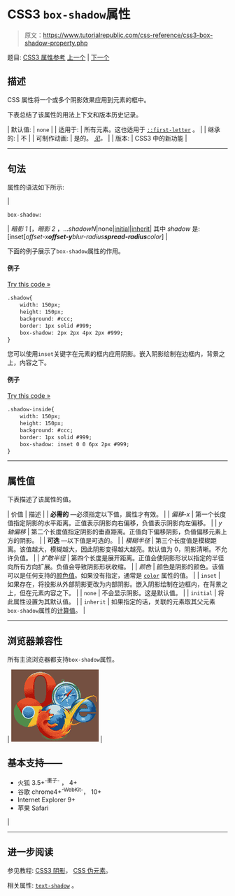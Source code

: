# CSS3 `box-shadow`属性

> 原文：<https://www.tutorialrepublic.com/css-reference/css3-box-shadow-property.php>

题目: [CSS3 属性参考](css3-properties.php) [上一个](css-bottom-property.php) | [下一个](css3-box-sizing-property.php)

## 描述

CSS 属性将一个或多个阴影效果应用到元素的框中。

下表总结了该属性的用法上下文和版本历史记录。

| 默认值: | `none` |
| 适用于: | 所有元素。这也适用于 [`::first-letter`](../css-tutorial/css-pseudo-elements.php#first-letter) 。 |
| 继承的: | 不 |
| 可制作动画: | 是的。 [*见*](css-animatable-properties.php)*。* |
| 版本: | CSS3 中的新功能 |

* * *

## 句法

属性的语法如下所示:

| 

```
box-shadow: 
```

 | *暗影 1* [，*暗影 2* ，...*shadowN*&#124;none&#124;[initial](../definitions.php#initial)&#124;[inherit](../definitions.php#inherit)&#124;
其中 *shadow* 是: [inset[*offset-x**offset-y**blur-radius**spread-radius**color*] |

下面的例子展示了`box-shadow`属性的作用。

#### 例子

[Try this code »](../codelab.php?topic=css3&file=box-shadow-property "Try this code using online Editor")

```
.shadow{
    width: 150px;
    height: 150px;
    background: #ccc;
    border: 1px solid #999;
    box-shadow: 2px 2px 4px 2px #999;
}
```

您可以使用`inset`关键字在元素的框内应用阴影。嵌入阴影绘制在边框内，背景之上，内容之下。

#### 例子

[Try this code »](../codelab.php?topic=css3&file=box-shadow-property "Try this code using online Editor")

```
.shadow-inside{
    width: 150px;
    height: 150px;
    background: #ccc;
    border: 1px solid #999;
    box-shadow: inset 0 0 6px 2px #999;
}
```

* * *

## 属性值

下表描述了该属性的值。

| 价值 | 描述 |
| **必需的** —必须指定以下值，属性才有效。 |
| *偏移-x* | 第一个长度值指定阴影的水平距离。正值表示阴影向右偏移，负值表示阴影向左偏移。 |
| *y 轴偏移* | 第二个长度值指定阴影的垂直距离。正值向下偏移阴影，负值偏移元素上方的阴影。 |
| **可选** —以下值是可选的。 |
| *模糊半径* | 第三个长度值是模糊距离。该值越大，模糊越大，因此阴影变得越大越亮。默认值为 0，阴影清晰。不允许负值。 |
| *扩散半径* | 第四个长度是展开距离。正值会使阴影形状以指定的半径向所有方向扩展。负值会导致阴影形状收缩。 |
| *颜色* | 颜色是阴影的颜色。该值可以是任何支持的[颜色值](css-color-values.php)。如果没有指定，通常是 [`color`](css-color-property.php) 属性的值。 |
| `inset` | 如果存在，将投影从外部阴影更改为内部阴影。嵌入阴影绘制在边框内，在背景之上，但在元素内容之下。 |
| `none` | 不会显示阴影。这是默认值。 |
| `initial` | 将此属性设置为其默认值。 |
| `inherit` | 如果指定的话，关联的元素取其父元素`box-shadow`属性的[计算值](../definitions.php#computed-value)。 |

* * *

## 浏览器兼容性

所有主流浏览器都支持`box-shadow`属性。

| ![Browsers Icon](img/e9331123c77668c1832e541c2fca1002.png) | 

## 基本支持——

*   火狐 3.5+<sup class="badge">-墨子-</sup> ， 4+
*   谷歌 chrome4+<sup class="badge">-WebKit-</sup>， 10+
*   Internet Explorer 9+
*   苹果 Safari

 |

* * *

## 进一步阅读

参见教程: [CSS3 阴影](../css-tutorial/css3-drop-shadows.php)， [CSS 伪元素](../css-tutorial/css-pseudo-elements.php)。

相关属性: [`text-shadow`](css3-text-shadow-property.php) 。